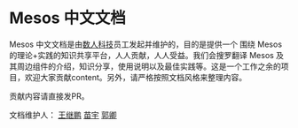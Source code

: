 # Mesos 中文文档

  Mesos 中文文档是由[数人科技](www.dataman-inc.com)员工发起并维护的，目的是提供一个 围绕 Mesos 的理论+实践的知识共享平台，人人贡献，人人受益。我们会搜罗翻译 Mesos 及其周边组件的介绍，知识分享，使用说明以及最佳实践等。这是一个工作之余的项目，欢迎大家贡献content。另外，请严格按照文档风格来整理内容。

贡献内容请直接发PR。

文档维护人：
[王继鹏](mailto:jpwang@dataman-inc.com)
[苗宇](mailto:ymiao@dataman-inc.com)
[郭卿](mailto:qguo@dataman-inc.com)
